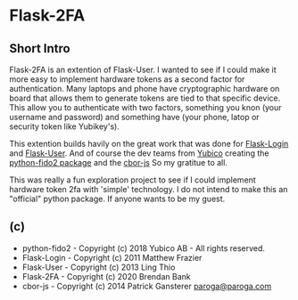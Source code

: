 # Flask-2FA

## Short Intro

Flask-2FA is an extention of Flask-User. I wanted to see if I could make it more easy to implement hardware tokens as a second factor for authentication. Many laptops and phone have cryptographic hardware on board that allows them to generate tokens are tied to that specific device. This allow you to authenticate with two factors, something you knon (your username and password) and something have (your phone, latop or security token like Yubikey's).

This extention builds havily on the great work that was done for [Flask-Login](https://github.com/maxcountryman/flask-login/) and [Flask-User](https://github.com/lingthio/Flask-User/). And of course the dev teams from [Yubico](https://www.yubico.com/) creating the [python-fido2 package](https://github.com/Yubico/python-fido2) and the [cbor-js](https://github.com/paroga/cbor-js) So my gratitue to all.

This was really a fun exploration project to see if I could implement hardware token 2fa with 'simple' technology. I do not intend to make this an "official" python package. If anyone wants to be my guest. 

## (c)

* python-fido2 - Copyright (c) 2018 Yubico AB - All rights reserved.
* Flask-Login - Copyright (c) 2011 Matthew Frazier
* Flask-User - Copyright (c) 2013 Ling Thio
* Flask-2FA - Copyright (c) 2020 Brendan Bank
* cbor-js - Copyright (c) 2014 Patrick Gansterer <paroga@paroga.com>
